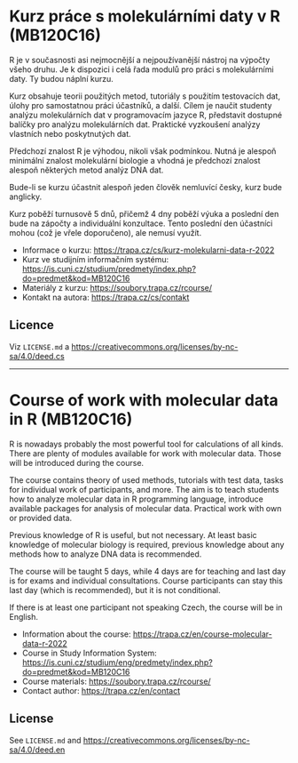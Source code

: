 # Kurz práce s molekulárními daty v R (MB120C16)

R je v současnosti asi nejmocnější a nejpoužívanější nástroj na výpočty všeho druhu. Je k dispozici i celá řada modulů pro práci s molekulárními daty. Ty budou náplní kurzu.

Kurz obsahuje teorii použitých metod, tutoriály s použitím testovacích dat, úlohy pro samostatnou práci účastníků, a další. Cílem je naučit studenty analýzu molekulárních dat v programovacím jazyce R, představit dostupné balíčky pro analýzu molekulárních dat. Praktické vyzkoušení analýzy vlastních nebo poskytnutých dat.

Předchozí znalost R je výhodou, nikoli však podmínkou. Nutná je alespoň minimální znalost molekulární biologie a vhodná je předchozí znalost alespoň některých metod analýz DNA dat.

Bude-li se kurzu účastnit alespoň jeden člověk nemluvící česky, kurz bude anglicky.

Kurz poběží turnusově 5 dnů, přičemž 4 dny poběží výuka a poslední den bude na zápočty a individuální konzultace. Tento poslední den účastníci mohou (což je vřele doporučeno), ale nemusí využít.

* Informace o kurzu: <https://trapa.cz/cs/kurz-molekularni-data-r-2022>
* Kurz ve studijním informačním systému: <https://is.cuni.cz/studium/predmety/index.php?do=predmet&kod=MB120C16>
* Materiály z kurzu: <https://soubory.trapa.cz/rcourse/>
* Kontakt na autora: <https://trapa.cz/cs/contakt>

## Licence

Viz `LICENSE.md` a <https://creativecommons.org/licenses/by-nc-sa/4.0/deed.cs>

---

# Course of work with molecular data in R (MB120C16)

R is nowadays probably the most powerful tool for calculations of all kinds. There are plenty of modules available for work with molecular data. Those will be introduced during the course.

The course contains theory of used methods, tutorials with test data, tasks for individual work of participants, and more. The aim is to teach students how to analyze molecular data in R programming language, introduce available packages for analysis of molecular data. Practical work with own or provided data.

Previous knowledge of R is useful, but not necessary. At least basic knowledge of molecular biology is required, previous knowledge about any methods how to analyze DNA data is recommended.

The course will be taught 5 days, while 4 days are for teaching and last day is for exams and individual consultations. Course participants can stay this last day (which is recommended), but it is not conditional.

If there is at least one participant not speaking Czech, the course will be in English.

* Information about the course: <https://trapa.cz/en/course-molecular-data-r-2022>
* Course in Study Information System: <https://is.cuni.cz/studium/eng/predmety/index.php?do=predmet&kod=MB120C16>
* Course materials: <https://soubory.trapa.cz/rcourse/>
* Contact author: <https://trapa.cz/en/contact>

## License

See `LICENSE.md` and <https://creativecommons.org/licenses/by-nc-sa/4.0/deed.en>

